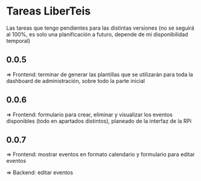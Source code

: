 # Tareas LiberTeis

Las tareas que tengo pendientes para las distintas versiones (no se seguirá al 100%, es solo una planificación a futuro, depende de mi disponibilidad temporal)

## 0.0.5

=> Frontend: terminar de generar las plantillas que se utilizarán para toda la dashboard de administración, sobre todo la parte inicial

## 0.0.6

=> Frontend: formulario para crear, eliminar y visualizar los eventos disponibles (todo en apartados distintos), planeado de la interfaz de la RPi

## 0.0.7

=> Frontend: mostrar eventos en formato calendario y formulario para editar eventos

=> Backend: editar eventos

